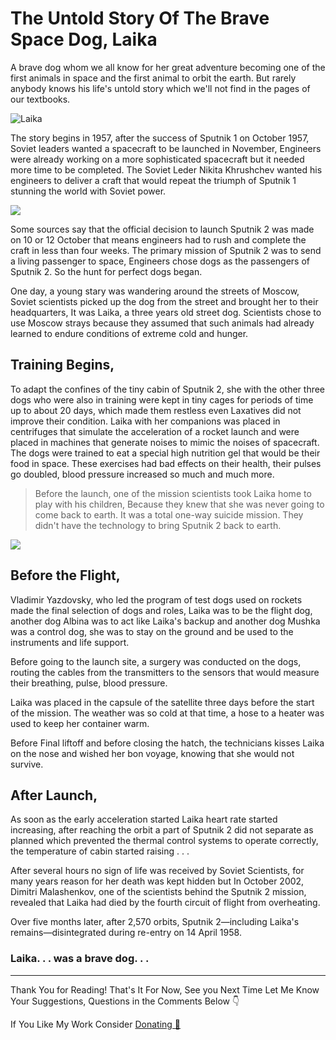 <!---
layout: post
cover:  assets/images/laika-banner.jpg
title: The Untold Story Of The Brave Space Dog, Laika
navigation: True
tags: [Tragedy, Animals, Space]
class: post-template
author: bauripalash
--->

# The Untold Story Of The Brave Space Dog, Laika

A brave dog whom we all know for her great adventure becoming one of the first animals in space and the first animal to orbit the earth. But rarely anybody knows his life's untold story which we'll not find in the pages of our textbooks.

![Laika](https://upload.wikimedia.org/wikipedia/en/7/71/Laika_%28Soviet_dog%29.jpg  "Laika")

The story begins in 1957, after the success of Sputnik 1 on October 1957, Soviet leaders wanted a spacecraft to be launched in November, Engineers were already working on a more sophisticated spacecraft but it needed more time to be completed. The Soviet Leder Nikita Khrushchev wanted his engineers to deliver a craft that would repeat the triumph of Sputnik 1 stunning the world with Soviet power.

![](https://upload.wikimedia.org/wikipedia/commons/thumb/a/a2/Posta_Romana_-_1959_-_Laika_120_B.jpg/640px-Posta_Romana_-_1959_-_Laika_120_B.jpg)

Some sources say that the official decision to launch Sputnik 2 was made on 10 or 12 October that means engineers had to rush and complete the craft in less than four weeks. The primary mission of Sputnik 2 was to send a living passenger to space, Engineers chose dogs as the passengers of Sputnik 2. So the hunt for perfect dogs began.

One day, a young stary was wandering around the streets of Moscow, Soviet scientists picked up the dog from the street and brought her to their headquarters, It was Laika, a three years old street dog. Scientists chose to use Moscow strays because they assumed that such animals had already learned to endure conditions of extreme cold and hunger.

## Training Begins,

To adapt the confines of the tiny cabin of Sputnik 2, she with the other three dogs who were also in training were kept in tiny cages for periods of time up to about 20 days, which made them restless even Laxatives did not improve their condition.
Laika with her companions was placed in centrifuges that simulate the acceleration of a rocket launch and were placed in machines that generate noises to mimic the noises of spacecraft.
The dogs were trained to eat a special high nutrition gel that would be their food in space.
These exercises had bad effects on their health, their pulses go doubled, blood pressure increased so much and much more.

> Before the launch, one of the mission scientists took Laika home to play with his children, Because they knew that she was never going to come back to earth. It was a total one-way suicide mission. They didn't have the technology to bring Sputnik 2 back to earth.

![](https://fsgh.palash.tk/imgs/laika-1.jpg)

## Before the Flight,

Vladimir Yazdovsky, who led the program of test dogs used on rockets made the final selection of dogs and roles, Laika was to be the flight dog,
another dog Albina was to act like Laika's backup and another dog Mushka was a control dog, she was to stay on the ground and be used to the instruments and life support.

Before going to the launch site, a surgery was conducted on the dogs, routing the cables from the transmitters to the sensors that would measure their breathing, pulse, blood pressure.

Laika was placed in the capsule of the satellite three days before the start of the mission. The weather was so cold at that time, a hose to a heater was used to keep her container warm.

Before Final liftoff and before closing the hatch, the technicians kisses Laika on the nose and wished her bon voyage, knowing that she would not survive.

## After Launch,
As soon as the early acceleration started Laika heart rate started increasing, after reaching the orbit a part of Sputnik 2 did not separate as planned which prevented the thermal control systems to operate correctly, the temperature of cabin started raising . . .

After several hours no sign of life was received by Soviet Scientists, for many years reason for her death was kept hidden but In October 2002, Dimitri Malashenkov, one of the scientists behind the Sputnik 2 mission, revealed that Laika had died by the fourth circuit of flight from overheating.

Over five months later, after 2,570 orbits, Sputnik 2—including Laika's remains—disintegrated during re-entry on 14 April 1958.

### Laika. . .  was a brave dog. . .

---
Thank You for Reading!
That's It For Now, See you Next Time
Let Me Know Your Suggestions, Questions in the Comments Below 👇

If You Like My Work Consider [Donating 🌱](https://palash.tk/donate)
